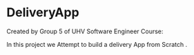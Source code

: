 # DeliveryApp
Created by Group 5 of UHV Software Engineer Course:

In this project we Attempt to build a delivery App from Scratch . 
